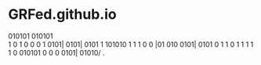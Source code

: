# GRFed.github.io
010101	010101	
1    0  1    0
0    	0    1	0101|  0101|  0101
1  	101010	1      1      1   0
0  |01	010	0101|  0101   0    1
1    0	1  1	1      1      1    0
010101	0   0	0      0101|  01010/ .